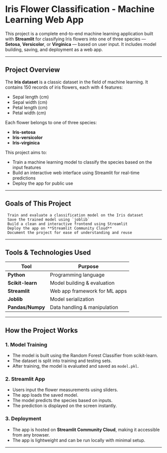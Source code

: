 # Iris Flower Classification - Machine Learning Web App

This project is a complete end-to-end machine learning application built with **Streamlit** for classifying Iris flowers into one of three species — **Setosa**, **Versicolor**, or **Virginica** — based on user input. It includes model building, saving, and deployment as a web app.

---

##  Project Overview

The **Iris dataset** is a classic dataset in the field of machine learning. It contains 150 records of iris flowers, each with 4 features:
- Sepal length (cm)
- Sepal width (cm)
- Petal length (cm)
- Petal width (cm)

Each flower belongs to one of three species:
- **Iris-setosa**
- **Iris-versicolor**
- **Iris-virginica**

This project aims to:
- Train a machine learning model to classify the species based on the input features
- Build an interactive web interface using Streamlit for real-time predictions
- Deploy the app for public use

---

##  Goals of This Project

     Train and evaluate a classification model on the Iris dataset  
     Save the trained model using `joblib`  
     Build a clean and interactive frontend using Streamlit  
     Deploy the app on **Streamlit Community Cloud**  
     Document the project for ease of understanding and reuse  

---

##  Tools & Technologies Used

| Tool           | Purpose                            |
|----------------|------------------------------------|
| **Python**     | Programming language               |
| **Scikit-learn**| Model building & evaluation      |
| **Streamlit**  | Web app framework for ML apps      |
| **Joblib**     | Model serialization                |
| **Pandas/Numpy** | Data handling & manipulation     |

---

## How the Project Works

### 1. **Model Training**
- The model is built using the Random Forest Classifier from scikit-learn.
- The dataset is split into training and testing sets.
- After training, the model is evaluated and saved as `model.pkl`.

### 2. **Streamlit App**
- Users input the flower measurements using sliders.
- The app loads the saved model.
- The model predicts the species based on inputs.
- The prediction is displayed on the screen instantly.

### 3. **Deployment**
- The app is hosted on **Streamlit Community Cloud**, making it accessible from any browser.
- The app is lightweight and can be run locally with minimal setup.

---


